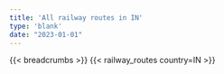 ```yaml
---
title: 'All railway routes in IN'
type: 'blank'
date: "2023-01-01"
---
```


{{< breadcrumbs >}}
{{< railway_routes country=IN >}}
